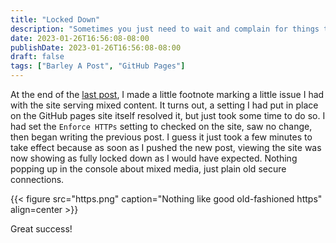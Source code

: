 ```yaml
---
title: "Locked Down"
description: "Sometimes you just need to wait and complain for things to resolve themselves"
date: 2023-01-26T16:56:08-08:00
publishDate: 2023-01-26T16:56:08-08:00
draft: false
tags: ["Barley A Post", "GitHub Pages"]
---
```


At the end of the [last post](https://gilbertdev.net/posts/2023/01/observe-the-colors/), I made a little footnote marking a little issue I had with the site serving mixed content. It turns out, a setting I had put in place on the GitHub pages site itself resolved it, but just took some time to do so. I had set the `Enforce HTTPs` setting to checked on the site, saw no change, then began writing the previous post. I guess it just took a few minutes to take effect because as soon as I pushed the new post, viewing the site was now showing as fully locked down as I would have expected. Nothing popping up in the console about mixed media, just plain old secure connections.

{{< figure src="https.png" caption="Nothing like good old-fashioned https" align=center >}}

Great success!
